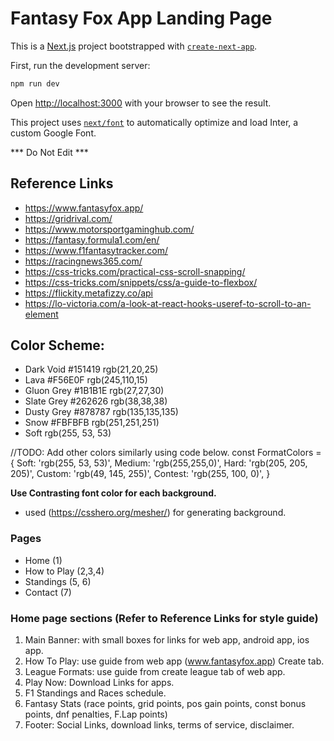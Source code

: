 # Fantasy Fox App Landing Page

This is a [Next.js](https://nextjs.org/) project bootstrapped with [`create-next-app`](https://github.com/vercel/next.js/tree/canary/packages/create-next-app).

First, run the development server:

```bash
npm run dev
```
Open [http://localhost:3000](http://localhost:3000) with your browser to see the result.


This project uses [`next/font`](https://nextjs.org/docs/basic-features/font-optimization) to automatically optimize and load Inter, a custom Google Font.

*** Do Not Edit ***

## Reference Links
+ https://www.fantasyfox.app/
+ https://gridrival.com/
+ https://www.motorsportgaminghub.com/
+ https://fantasy.formula1.com/en/
+ https://www.f1fantasytracker.com/
+ https://racingnews365.com/
+ https://css-tricks.com/practical-css-scroll-snapping/
+ https://css-tricks.com/snippets/css/a-guide-to-flexbox/
+ https://flickity.metafizzy.co/api
+ https://lo-victoria.com/a-look-at-react-hooks-useref-to-scroll-to-an-element

## Color Scheme:
- Dark Void          #151419     rgb(21,20,25)
- Lava               #F56E0F     rgb(245,110,15)
- Gluon Grey         #1B1B1E     rgb(27,27,30)
- Slate Grey         #262626     rgb(38,38,38)
- Dusty Grey         #878787     rgb(135,135,135)
- Snow               #FBFBFB     rgb(251,251,251)
- Soft                           rgb(255, 53, 53) 

//TODO: Add other colors similarly using code below.
const FormatColors = {
    Soft: 'rgb(255, 53, 53)',
    Medium: 'rgb(255,255,0)',
    Hard: 'rgb(205, 205, 205)',
    Custom: 'rgb(49, 145, 255)',
    Contest: 'rgb(255, 100, 0)',
}

**Use Contrasting font color for each background.**
- used (https://csshero.org/mesher/) for generating background. 


### Pages
+ Home (1)
+ How to Play (2,3,4)
+ Standings (5, 6)
+ Contact (7)

### Home page sections (Refer to Reference Links for style guide)
1. Main Banner: with small boxes for links for web app, android app, ios app.
2. How To Play: use guide from web app (www.fantasyfox.app) Create tab.
3. League Formats: use guide from create league tab of web app.
4. Play Now: Download Links for apps.
5. F1 Standings and Races schedule.
6. Fantasy Stats (race points, grid points, pos gain points, const bonus points, dnf penalties, F.Lap points)
7. Footer: Social Links, download links, terms of service, disclaimer.


